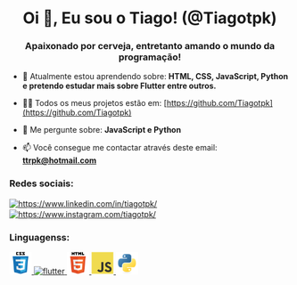 <!---
Tiagotpk/Tiagotpk is a ✨ special ✨ repository because its `README.md` (this file) appears on your GitHub profile.
You can click the Preview link to take a look at your changes.
--->
<h1 align="center">Oi 👋, Eu sou o Tiago! (@Tiagotpk)</h1>
<h3 align="center">Apaixonado por cerveja, entretanto amando o mundo da programação!</h3>

- 🌱 Atualmente estou aprendendo sobre: **HTML, CSS, JavaScript, Python e pretendo estudar mais sobre Flutter entre outros.**

- 👨‍💻 Todos os meus projetos estão em: [https://github.com/Tiagotpk](https://github.com/Tiagotpk)

- 💬 Me pergunte sobre: **JavaScript e Python**

- 📫 Você consegue me contactar através deste email: **ttrpk@hotmail.com**

<h3 align="left">Redes sociais:</h3>
<p align="left">
<a href="https://linkedin.com/in/https://www.linkedin.com/in/tiagotpk/" target="blank"><img align="center" src="https://raw.githubusercontent.com/rahuldkjain/github-profile-readme-generator/master/src/images/icons/Social/linked-in-alt.svg" alt="https://www.linkedin.com/in/tiagotpk/" height="30" width="40" /></a>
<a href="https://instagram.com/https://www.instagram.com/tiagotpk/" target="blank"><img align="center" src="https://raw.githubusercontent.com/rahuldkjain/github-profile-readme-generator/master/src/images/icons/Social/instagram.svg" alt="https://www.instagram.com/tiagotpk/" height="30" width="40" /></a>
</p>

<h3 align="left">Linguagenss:</h3>
<p align="left"> <a href="https://www.w3schools.com/css/" target="_blank" rel="noreferrer"> <img src="https://raw.githubusercontent.com/devicons/devicon/master/icons/css3/css3-original-wordmark.svg" alt="css3" width="40" height="40"/> </a> <a href="https://flutter.dev" target="_blank" rel="noreferrer"> <img src="https://www.vectorlogo.zone/logos/flutterio/flutterio-icon.svg" alt="flutter" width="40" height="40"/> </a> <a href="https://www.w3.org/html/" target="_blank" rel="noreferrer"> <img src="https://raw.githubusercontent.com/devicons/devicon/master/icons/html5/html5-original-wordmark.svg" alt="html5" width="40" height="40"/> </a> <a href="https://developer.mozilla.org/en-US/docs/Web/JavaScript" target="_blank" rel="noreferrer"> <img src="https://raw.githubusercontent.com/devicons/devicon/master/icons/javascript/javascript-original.svg" alt="javascript" width="40" height="40"/> </a> <a href="https://www.python.org" target="_blank" rel="noreferrer"> <img src="https://raw.githubusercontent.com/devicons/devicon/master/icons/python/python-original.svg" alt="python" width="40" height="40"/> </a> </p>
